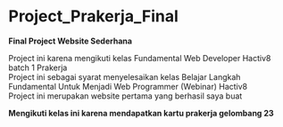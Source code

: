 # Project_Prakerja_Final
<p><b>Final Project Website Sederhana</b></P>
<p>
  Project ini karena mengikuti kelas Fundamental Web Developer Hactiv8 batch 1 Prakerja <br>
  Project ini sebagai syarat menyelesaikan kelas Belajar Langkah Fundamental Untuk Menjadi Web Programmer (Webinar) Hactiv8 <br>
  Project ini merupakan website pertama yang berhasil saya buat<br>
</p>
<b> Mengikuti kelas ini karena mendapatkan kartu prakerja gelombang 23<b>
